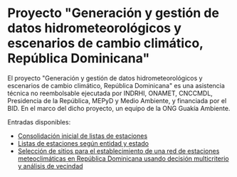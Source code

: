 # Proyecto "Generación y gestión de datos hidrometeorológicos y escenarios de cambio climático, República Dominicana"

El proyecto "Generación y gestión de datos hidrometeorológicos y escenarios de cambio climático, República Dominicana" es una asistencia técnica no reembolsable ejecutada por INDRHI, ONAMET, CNCCMDL, Presidencia de la República, MEPyD y Medio Ambiente, y financiada por el BID. En el marco del dicho proyecto, un equipo de la ONG Guakía Ambiente.

Entradas disponibles:

- [Consolidación inicial de listas de estaciones](consolidacion-lista-estaciones.md)
- [Listas de estaciones según entidad y estado](combinadas-lista-de-estaciones-activas.md)
- [Selección de sitios para el establecimiento de una red de estaciones meteoclimáticas en República Dominicana usando decisión multicriterio y análisis de vecindad](seleccion-sitios-red-de-estaciones.md)
